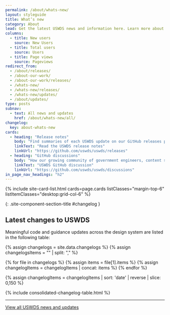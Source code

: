 ```yaml
---
permalink: /about/whats-new/
layout: styleguide
title: What’s new
category: About
lead: Get the latest USWDS news and information here. Learn more about our product development and process, dive deeper into our monthly call topics, and see how we work with our partners to improve the government technology space.
columns:
  - title: New users
    source: New Users
  - title: Total users
    source: Users
  - title: Page views
    source: Pageviews
redirect_from:
  - /about/releases/
  - /about-our-work/
  - /about-our-work/releases/
  - /whats-new/
  - /whats-new/releases/
  - /whats-new/updates/
  - /about/updates/
type: posts
subnav:
  - text: All news and updates
    href: /about/whats-new/all/
changelog:
  key: about-whats-new
cards:
  - heading: "Release notes"
    body: "Find summaries of each USWDS update on our GitHub releases page. Release notes explain bug fixes, new features, and other changes."
    linkText: "Read the USWDS release notes"
    linkUrl: "https://github.com/uswds/uswds/releases"
  - heading: "GitHub discussions"
    body: "How our growing community of government engineers, content specialists, and designers participate and contribute to improving USWDS."
    linkText: "USWDS GitHub discussion"
    linkUrl: "https://github.com/uswds/uswds/discussions"
in_page_nav_headings: "h2"
---
```


{% include site-card-list.html
  cards=page.cards
  listClasses="margin-top-6"
  listItemClasses="desktop:grid-col-6"
%}


{: .site-component-section-title #changelog }
## Latest changes to USWDS

Meaningful code and guidance updates across the design system are listed in the following table:

{% assign changelogs = site.data.changelogs %}
{% assign changelogsItems = "" | split: "," %}

{% for file in changelogs %}
  {% assign items = file[1].items %}
  {% assign changelogItems = changelogItems | concat: items %}
{% endfor %}

{% assign changelogItems = changelogItems | sort: 'date' | reverse | slice: 0,150 %}


{% include consolidated-changelog-table.html %}

---

<a class="usa-button margin-top-2" href="{{ site.baseurl }}/about/whats-new/all/">View all USWDS news and updates</a>
